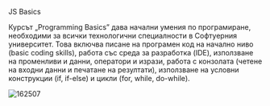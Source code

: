 JS Basics

Курсът „Programming Basics” дава начални умения по програмиране, необходими за всички технологични специалности в Софтуерния университет. Това включва писане на програмен код на начално ниво (basic coding skills), работа със среда за разработка (IDE), използване на променливи и данни, оператори и изрази, работа с конзолата (четене на входни данни и печатане на резултати), използване на условни конструкции (if, if-else) и цикли (for, while, do-while).

![162507](https://github.com/BrayanMark/SoftUni-Javascript-Basics/assets/145554659/04315aee-8069-484a-9f2f-aebaf071d80b)

